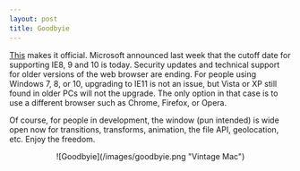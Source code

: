 ```yaml
---
layout: post
title: Goodbyie
---
```


[This](https://www.microsoft.com/en-us/windowsforbusiness/end-of-ie-support) makes it official. Microsoft announced last week that the cutoff date for supporting IE8, 9 and 10 is today. Security updates and technical support for older versions of the web browser are ending. For people using Windows 7, 8, or 10, upgrading to IE11 is not an issue, but Vista or XP still found in older PCs will not the upgrade.  The only option in that case is to use a different browser such as Chrome, Firefox, or Opera.  

Of course, for people in development, the window (pun intended) is wide open now for transitions, transforms, animation, the file API, geolocation, etc. Enjoy the freedom.

<div style="text-align:center" markdown="1">
![Goodbyie](/images/goodbyie.png "Vintage Mac")
</div>
